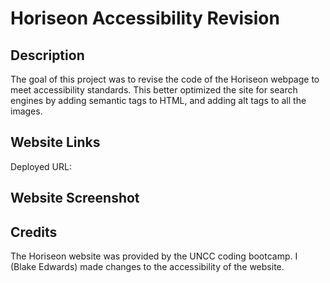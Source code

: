# Horiseon Accessibility Revision

## Description

The goal of this project was to revise the code of the Horiseon webpage to meet accessibility standards. This better optimized the site for search engines by adding semantic tags to HTML, and adding alt tags to all the images.

## Website Links

Deployed URL: 

## Website Screenshot




## Credits

The Horiseon website was provided by the UNCC coding bootcamp. I (Blake Edwards) made changes to the accessibility of the website.

